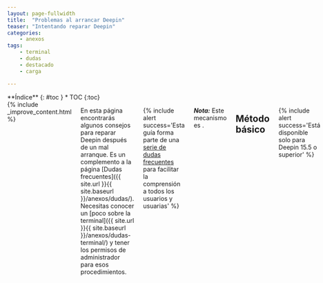 ```yaml
---
layout: page-fullwidth
title:  "Problemas al arrancar Deepin"
teaser: "Intentando reparar Deepin"
categories:
    - anexos
tags:
    - terminal
    - dudas
    - destacado
    - carga

---
```

<div class="row">
<div class="medium-4 medium-push-8 columns" markdown="1">
<div class="panel radius" markdown="1">
**Índice**
{: #toc }
*  TOC
{:toc}
</div>
</div><!-- /.medium-4.columns -->

<div class="medium-8 medium-pull-4 columns" markdown="1">
{% include _improve_content.html %}

En esta página encontrarás algunos consejos para reparar Deepin después de un mal arranque. Es un complemento a la página [Dudas frecuentes]({{ site.url }}{{ site.baseurl }}/anexos/dudas/). Necesitas conocer un [poco sobre la terminal]({{ site.url }}{{ site.baseurl }}/anexos/dudas-terminal/) y tener los permisos de administrador para esos procedimientos.

{% include alert success='Esta guía forma parte de una <a href="/dudas">serie de dudas frecuentes</a> para facilitar la comprensión a todos los usuarios y usuarias' %}

***Nota:*** Este mecanismo es .

## Método básico
{% include alert success='Está disponible solo para Deepin 15.5 o superior' %}


## Modo terminal (TTY)
### ¿Cómo iniciar en modo terminal?
Al iniciar selecciona "recovery mode" en el modo avanzado. Después escoge "root" y tendrás la terminal.

### ¿Qué son los símbolos de numeral y dólar?
Representa si eres usuario root o no. El símbolo '$' es de un usuario normal y '#' cuando eres administrador o root. Puedes activar esos privilegios con el comando `su` y escribiendo la contraseña.

### ¿Debo contectarme a Internet? ¿Cómo configuro?
No es obligatorio al usar la terminal. Sin embargo, lo necesitarás cuando descargues los paquetes de los repositorios. Recomendamos hacerlo vía cableado.

Si quieres configurar la IP, el puente DNS usa el comando:

~~~
sudo ifconfig
~~~

## Pasos para reparar
No está en un orden cronológico. Algunos son simples de ejecutar. Si vemos que hay muchos pasos, lo enlazamos a la página correspondiente.

### Recuperar paquetes incompletos
~~~
sudo apt install -f && sudo apt autoremove
~~~

Estos comandos sirven para instalar los paquetes incompletos en Deepin y elimina los inservibles (o huérfanos).

<small markdown="1">[Ir al índice](#toc)</small>
{: .text-right }

### Volver a actualizar Deepin
Mira [está página para actualizar la terminal]({{ site.url }}{{ site.baseurl }}/anexos/actualizar-terminal/).

Si quieres hacer en este momento prueba estos comandos, eliminar la caché, actualizar los paquetes e instalar sin preguntar:
~~~
sudo apt-cache clean && sudo apt update && sudo apt full-upgrade -y
~~~

<small markdown="1">[Ir al índice](#toc)</small>
{: .text-right }

### Reemplazo al gestor de archivos
Para ver y abrir los archivos puedes ver el comando `cd`:

~~~
cd [carpeta o nombre del archivo]
cd ..
~~~

Para ver los archivos usamos `ls`:

~~~
ls -l
~~~

Mira [está página para conocer otras formas de gestionar archivos desde la terminal]({{ site.url }}{{ site.baseurl }}/tips/archivos-terminal/).

<small markdown="1">[Ir al índice](#toc)</small>
{: .text-right }

## Lectura adicional
* [Pregunta en Stackexchange](https://unix.stackexchange.com/questions/46628/not-able-to-lock-var-lib-dpkg-lock-read-only)
* [Pasos para ser root en Wikihow](https://es.wikihow.com/ingresar-como-usuario-root-en-Linux)

### Más en Tips
{: .t60 }
{% include list-posts category='tips' entries='3'%}

</div><!-- /.medium-8.columns -->
</div><!-- /.row -->
